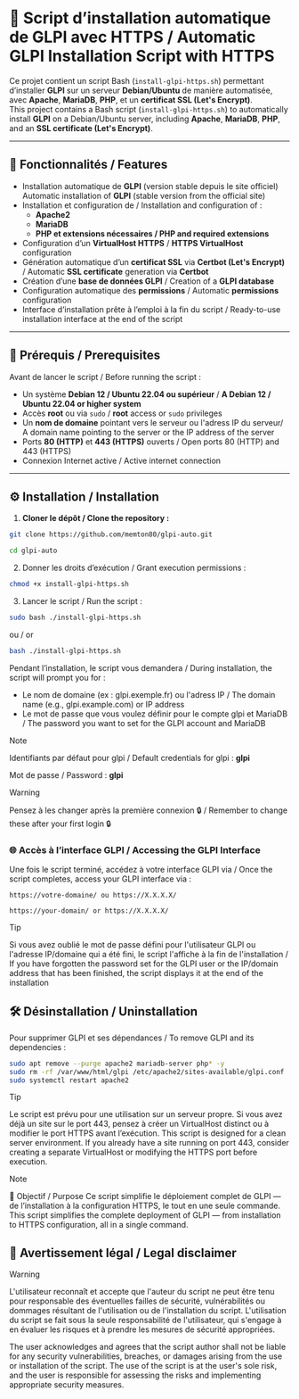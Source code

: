 # 🚀 Script d’installation automatique de GLPI avec HTTPS / Automatic GLPI Installation Script with HTTPS

Ce projet contient un script Bash (`install-glpi-https.sh`) permettant d’installer **GLPI** sur un serveur **Debian/Ubuntu** de manière automatisée, avec **Apache**, **MariaDB**, **PHP**, et un **certificat SSL (Let's Encrypt)**.  
This project contains a Bash script (`install-glpi-https.sh`) to automatically install **GLPI** on a Debian/Ubuntu server, including **Apache**, **MariaDB**, **PHP**, and an **SSL certificate (Let's Encrypt)**.

---

## 🧠 Fonctionnalités / Features

- Installation automatique de **GLPI** (version stable depuis le site officiel)  
  Automatic installation of **GLPI** (stable version from the official site)
- Installation et configuration de / Installation and configuration of :  
  - **Apache2**  
  - **MariaDB**  
  - **PHP et extensions nécessaires / PHP and required extensions**
- Configuration d’un **VirtualHost HTTPS** / **HTTPS VirtualHost** configuration
- Génération automatique d’un **certificat SSL** via **Certbot (Let's Encrypt)** / Automatic **SSL certificate** generation via **Certbot**
- Création d’une **base de données GLPI** / Creation of a **GLPI database**
- Configuration automatique des **permissions** / Automatic **permissions** configuration
- Interface d’installation prête à l’emploi à la fin du script / Ready-to-use installation interface at the end of the script

---

## 🧩 Prérequis / Prerequisites

Avant de lancer le script / Before running the script :

- Un système **Debian 12 / Ubuntu 22.04 ou supérieur** / **A Debian 12 / Ubuntu 22.04 or higher system**
- Accès **root** ou via `sudo` / **root** access or `sudo` privileges
- Un **nom de domaine** pointant vers le serveur ou l'adress IP du serveur/ A domain name pointing to the server or the IP address of the server
- Ports **80 (HTTP)** et **443 (HTTPS)** ouverts / Open ports 80 (HTTP) and 443 (HTTPS)
- Connexion Internet active / Active internet connection

---

## ⚙️ Installation / Installation

1. **Cloner le dépôt / Clone the repository :**
```bash
git clone https://github.com/memton80/glpi-auto.git
```
```bash
cd glpi-auto
```
2. Donner les droits d’exécution / Grant execution permissions :
```bash
chmod +x install-glpi-https.sh
```
3. Lancer le script / Run the script :
 ```bash
sudo bash ./install-glpi-https.sh
```
ou / or
 ```bash
bash ./install-glpi-https.sh
```

Pendant l’installation, le script vous demandera / During installation, the script will prompt you for :

- Le nom de domaine (ex : glpi.exemple.fr) ou l'adress IP / The domain name (e.g., glpi.example.com) or IP address
- Le mot de passe que vous voulez définir pour le compte glpi et MariaDB / The password you want to set for the GLPI account and MariaDB
> [!NOTE]
> Identifiants par défaut pour glpi / Default credentials for glpi :  **glpi**
>
>  Mot de passe / Password : **glpi**

> [!WARNING]
>Pensez à les changer après la première connexion 🔒 / Remember to change these after your first login 🔒

### 🌐 Accès à l’interface GLPI / Accessing the GLPI Interface
Une fois le script terminé, accédez à votre interface GLPI via / Once the script completes, access your GLPI interface via :

`https://votre-domaine/ ou https://X.X.X.X/`

`https://your-domain/ or https://X.X.X.X/`



> [!TIP]
> Si vous avez oublié le mot de passe défini pour l'utilisateur GLPI ou l'adresse IP/domaine qui a été fini, le script l'affiche à la fin de l'installation / If you have forgotten the password set for the GLPI user or the IP/domain address that has been finished, the script displays it at the end of the installation



## 🛠️ Désinstallation / Uninstallation
Pour supprimer GLPI et ses dépendances / To remove GLPI and its dependencies :
 ```bash
sudo apt remove --purge apache2 mariadb-server php* -y
sudo rm -rf /var/www/html/glpi /etc/apache2/sites-available/glpi.conf
sudo systemctl restart apache2
```

> [!TIP]
>Le script est prévu pour une utilisation sur un serveur propre.
>Si vous avez déjà un site sur le port 443, pensez à créer un VirtualHost distinct ou à modifier le port HTTPS avant l’exécution.
>This script is designed for a clean server environment.
>If you already have a site running on port 443, consider creating a separate VirtualHost or modifying the HTTPS port before execution.

> [!NOTE]
>🧰 Objectif / Purpose
>Ce script simplifie le déploiement complet de GLPI — de l’installation à la configuration HTTPS, le tout en une seule commande.
>This script simplifies the complete deployment of GLPI — from installation to HTTPS configuration, all in a single command.

## 📖 Avertissement légal / Legal disclaimer 
> [!WARNING]
> L'utilisateur reconnaît et accepte que l'auteur du script ne peut être tenu pour responsable des éventuelles failles de sécurité, vulnérabilités ou dommages résultant de l'utilisation ou de
> l'installation du script. L'utilisation du script se fait sous la seule responsabilité de l'utilisateur, qui s'engage à en évaluer les risques et à prendre les mesures de sécurité appropriées.
>
> The user acknowledges and agrees that the script author shall not be liable for any security vulnerabilities, breaches, or damages arising from the use or installation of the script. The use of the script is at the user's sole risk, and the user is responsible for assessing the risks and implementing appropriate security measures.
